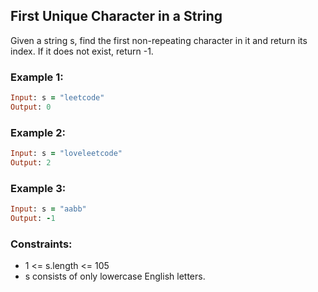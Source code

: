 ## First Unique Character in a String

Given a string s, find the first non-repeating character in it and return its index. If it does not exist, return -1.

### Example 1:
```ruby
Input: s = "leetcode"
Output: 0
```
### Example 2:
```ruby
Input: s = "loveleetcode"
Output: 2
```
### Example 3:
```ruby
Input: s = "aabb"
Output: -1
```
### Constraints:

- 1 <= s.length <= 105
- s consists of only lowercase English letters.